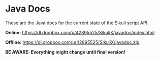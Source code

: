 Java Docs
=========

These are the Java docs for the current state of the Sikuli script API.

**Online:** https://dl.dropbox.com/u/42895525/SikuliX/javadoc/index.html

**Offline:** https://dl.dropbox.com/u/42895525/SikuliX/javadoc.zip

**BE AWARE: Everything might change until final version!**

